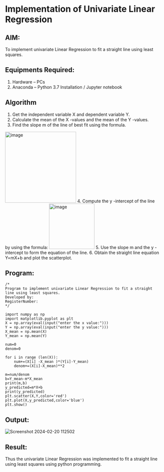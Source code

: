 # Implementation of Univariate Linear Regression
## AIM:
To implement univariate Linear Regression to fit a straight line using least squares.

## Equipments Required:
1. Hardware – PCs
2. Anaconda – Python 3.7 Installation / Jupyter notebook

## Algorithm
1. Get the independent variable X and dependent variable Y.
2. Calculate the mean of the X -values and the mean of the Y -values.
3. Find the slope m of the line of best fit using the formula. 
<img width="231" alt="image" src="https://user-images.githubusercontent.com/93026020/192078527-b3b5ee3e-992f-46c4-865b-3b7ce4ac54ad.png">
4. Compute the y -intercept of the line by using the formula:
<img width="148" alt="image" src="https://user-images.githubusercontent.com/93026020/192078545-79d70b90-7e9d-4b85-9f8b-9d7548a4c5a4.png">
5. Use the slope m and the y -intercept to form the equation of the line.
6. Obtain the straight line equation Y=mX+b and plot the scatterplot.

## Program:
```
/*
Program to implement univariate Linear Regression to fit a straight line using least squares.
Developed by: 
RegisterNumber:  
*/

import numpy as np
import matplotlib.pyplot as plt
X = np.array(eval(input("enter the x value:")))
Y = np.array(eval(input("enter the y value:")))
X_mean = np.mean(X)
Y_mean = np.mean(Y)

num=0 
denom=0

for i in range (len(X)):
    num+=(X[i] -X_mean )*(Y[i]-Y_mean)
    denom+=(X[i]-X_mean)**2

m=num/denom
b=Y_mean-m*X_mean
print(m,b)
y_predicted=m*X+b
print(y_predicted)
plt.scatter(X,Y,color='red')
plt.plot(X,y_predicted,color='blue')
plt.show()
```

## Output:
![Screenshot 2024-02-20 112502](https://github.com/MOHAMEDFARIKH1/Find-the-best-fit-line-using-Least-Squares-Method/assets/160568234/5f41579a-47a5-4613-8e4f-67ea0fce8070)




## Result:
Thus the univariate Linear Regression was implemented to fit a straight line using least squares using python programming.
